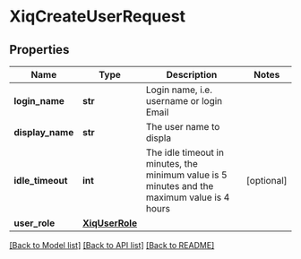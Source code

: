 # XiqCreateUserRequest

## Properties
Name | Type | Description | Notes
------------ | ------------- | ------------- | -------------
**login_name** | **str** | Login name, i.e. username or login Email | 
**display_name** | **str** | The user name to displa | 
**idle_timeout** | **int** | The idle timeout in minutes, the minimum value is 5 minutes and the maximum value is 4 hours | [optional] 
**user_role** | [**XiqUserRole**](XiqUserRole.md) |  | 

[[Back to Model list]](../README.md#documentation-for-models) [[Back to API list]](../README.md#documentation-for-api-endpoints) [[Back to README]](../README.md)



